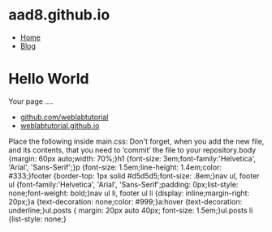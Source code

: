 # aad8.github.io
<!DOCTYPE html><html><head><title>Web Programming</title></head><body><nav><ul><li><a href="/">Home</a></li><li><a href="/blog">Blog</a></li></ul></nav><div class="container"><div class="blurb"><h1>Hello World</h1><p>Your page ....</p><footer><ul><li><a href="https://github.com/weblabtutorial">github.com/weblabtutorial</a></li><li><a href="https://weblabtutorial.github.io">weblabtutorial.github.io </a></li></ul></footer></body></html>
Place the following inside main.css:
Don't forget, when you add the new file, and its contents, that you need to ‘commit’ the file to your repository.body {margin: 60px auto;width: 70%;}h1 {font-size: 3em;font-family:'Helvetica', 'Arial', 'Sans-Serif';}p {font-size: 1.5em;line-height: 1.4em;color: #333;}footer {border-top: 1px solid #d5d5d5;font-size: .8em;}nav ul, footer ul {font-family:'Helvetica', 'Arial', 'Sans-Serif';padding: 0px;list-style: none;font-weight: bold;}nav ul li, footer ul li {display: inline;margin-right: 20px;}a {text-decoration: none;color: #999;}a:hover {text-decoration: underline;}ul.posts { margin: 20px auto 40px; font-size: 1.5em;}ul.posts li {list-style: none;}
